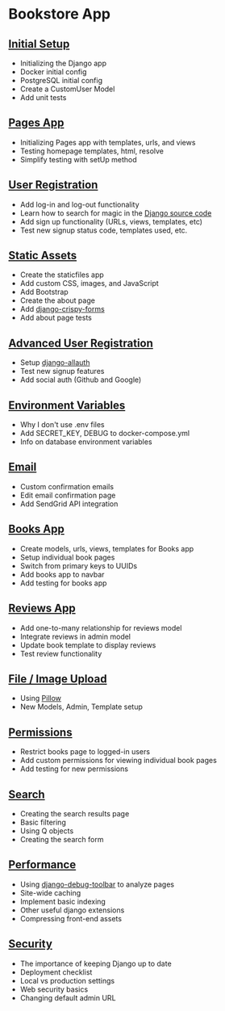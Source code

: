 # Bookstore App
## [Initial Setup](my_notes/ch03-README.md)
- Initializing the Django app
- Docker initial config
- PostgreSQL initial config
- Create a CustomUser Model
- Add unit tests

## [Pages App](my_notes/ch04-README.md)
- Initializing Pages app with templates, urls, and views
- Testing homepage templates, html, resolve
- Simplify testing with setUp method

## [User Registration](my_notes/ch05-README.md)
- Add log-in and log-out functionality
- Learn how to search for magic in the [Django source code](https://github.com/django/django)
- Add sign up functionality (URLs, views, templates, etc)
- Test new signup status code, templates used, etc.

## [Static Assets](my_notes/ch06-README.md)
- Create the staticfiles app
- Add custom CSS, images, and JavaScript
- Add Bootstrap
- Create the about page
- Add [django-crispy-forms](https://github.com/django-crispy-forms/django-crispy-forms)
- Add about page tests

## [Advanced User Registration](my_notes/ch07-README.md)
- Setup [django-allauth](https://github.com/pennersr/django-allauth)
- Test new signup features
- Add social auth (Github and Google)

## [Environment Variables](my_notes/ch08-README.md)
- Why I don't use .env files
- Add SECRET_KEY, DEBUG to docker-compose.yml
- Info on database environment variables

## [Email](my_notes/ch09-README.md)
- Custom confirmation emails
- Edit email confirmation page
- Add SendGrid API integration

## [Books App](my_notes/ch10-README.md)
- Create models, urls, views, templates for Books app
- Setup individual book pages
- Switch from primary keys to UUIDs
- Add books app to navbar
- Add testing for books app

## [Reviews App](my_notes/ch11-README.md)
- Add one-to-many relationship for reviews model
- Integrate reviews in admin model
- Update book template to display reviews
- Test review functionality

## [File / Image Upload](my_notes/ch12-README.md)
- Using [Pillow](https://python-pillow.org/)
- New Models, Admin, Template setup

## [Permissions](my_notes/ch13-README.md)
- Restrict books page to logged-in users
- Add custom permissions for viewing individual book pages
- Add testing for new permissions

## [Search](my_notes/ch14-README.md)
- Creating the search results page
- Basic filtering
- Using Q objects
- Creating the search form

## [Performance](my_notes/ch15-README.md)
- Using [django-debug-toolbar](https://github.com/jazzband/django-debug-toolbar) to analyze pages
- Site-wide caching
- Implement basic indexing
- Other useful django extensions
- Compressing front-end assets

## [Security](my_notes/ch16-README.md)
- The importance of keeping Django up to date
- Deployment checklist
- Local vs production settings
- Web security basics
- Changing default admin URL

